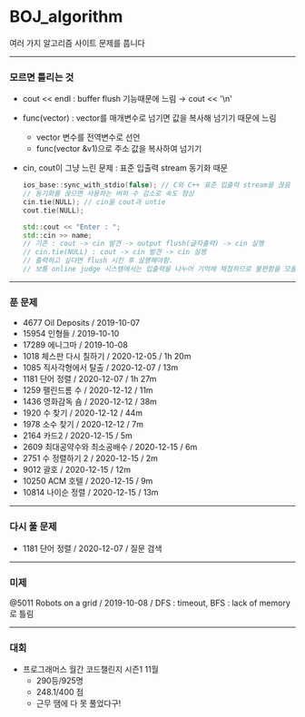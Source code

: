 # BOJ_algorithm

여러 가지 알고리즘 사이트 문제를 풉니다

---

### 모르면 틀리는 것

- cout << endl : buffer flush 기능때문에 느림 → cout << '\n'
- func(vector) : vector를 매개변수로 넘기면 값을 복사해 넘기기 때문에 느림
  - vector 변수를 전역변수로 선언
  - func(vector &v1)으로 주소 값을 복사하여 넘기기
- cin, cout이 그냥 느린 문제 : 표준 입출력 stream 동기화 때문

  ```cpp
  ios_base::sync_with_stdio(false); // C와 C++ 표준 입출력 stream을 끊음
  // 동기화를 끊으면 사용하는 버퍼 수 감소로 속도 향상
  cin.tie(NULL); // cin을 cout과 untie
  cout.tie(NULL);
  ```

  ```cpp
  std::cout << "Enter : ";
  std::cin >> name;
  // 기존 : cout -> cin 발견 -> output flush(글자출력) -> cin 실행
  // cin.tie(NULL) : cout -> cin 발견 -> cin 실행
  // 출력하고 싶다면 flush 시킨 후 실행해야함.
  // 보통 online judge 시스템에서는 입출력을 나누어 기억해 채점하므로 불편함을 모를 것
  ```

---

### 푼 문제

- 4677 Oil Deposits / 2019-10-07
- 15954 인형들 / 2019-10-10
- 17289 에니그마 / 2019-10-08
- 1018 체스판 다시 칠하기 / 2020-12-05 / 1h 20m
- 1085 직사각형에서 탈출 / 2020-12-07 / 13m
- 1181 단어 정렬 / 2020-12-07 / 1h 27m
- 1259 팰린드롬 수 / 2020-12-12 / 11m
- 1436 영화감독 숌 / 2020-12-12 / 38m
- 1920 수 찾기 / 2020-12-12 / 44m
- 1978 소수 찾기 / 2020-12-12 / 7m
- 2164 카드2 / 2020-12-15 / 5m
- 2609 최대공약수와 최소공배수 / 2020-12-15 / 6m
- 2751 수 정렬하기 2 / 2020-12-15 / 2m
- 9012 괄호 / 2020-12-15 / 12m
- 10250 ACM 호텔 / 2020-12-15 / 9m
- 10814 나이순 정렬 / 2020-12-15 / 13m

---

### 다시 풀 문제

- 1181 단어 정렬 / 2020-12-07 / 질문 검색

---

### 미제

@5011 Robots on a grid / 2019-10-08 / DFS : timeout, BFS : lack of memory로 틀림

---

### 대회

- 프로그래머스 월간 코드챌린지 시즌1 11월
  - 290등/925명
  - 248.1/400 점
  - 근무 땜에 다 못 풀었다구!
